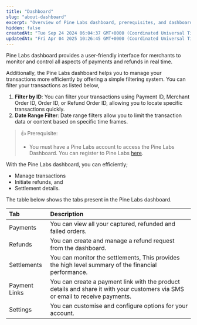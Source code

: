 ```yaml
---
title: "Dashboard"
slug: "about-dashboard"
excerpt: "Overview of Pine Labs dashboard, prerequisites, and dashboard actions."
hidden: false
createdAt: "Tue Sep 24 2024 06:04:37 GMT+0000 (Coordinated Universal Time)"
updatedAt: "Fri Apr 04 2025 10:26:45 GMT+0000 (Coordinated Universal Time)"
---
```

Pine Labs dashboard provides a user-friendly interface for merchants to monitor and control all aspects of payments and refunds in real time.

Additionally, the Pine Labs dashboard helps you to manage your transactions more efficiently by offering a simple filtering system. You can filter your transactions as listed below,

1. **Filter by ID**: You can filter your transactions using Payment ID, Merchant Order ID, Order ID, or Refund Order ID, allowing you to locate specific transactions quickly.
2. **Date Range Filter**: Date range filters allow you to limit the transaction data or content based on specific time frames.

> 👍 Prerequisite:
> 
> - You must have a Pine Labs account to access the Pine Labs Dashboard. You can register to Pine Labs <a href="https://dashboardv2.pluralonline.com/signup" target="_blank">here</a>.

With the Pine Labs dashboard, you can efficiently;

- Manage transactions
- Initiate refunds, and
- Settlement details.

The table below shows the tabs present in the Pine Labs dashboard.

| Tab           | Description                                                                                                                   |
| :------------ | :---------------------------------------------------------------------------------------------------------------------------- |
| Payments      | You can view all your captured, refunded and failed orders.                                                                   |
| Refunds       | You can create and manage a refund request from the dashboard.                                                                |
| Settlements   | You can monitor the settlements, This provides the high level summary of the financial performance.                           |
| Payment Links | You can create a payment link with the product details and share it with your customers via SMS or email to receive payments. |
| Settings      | You can customise and configure options for your account.                                                                     |
